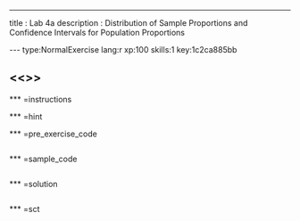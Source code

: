 ---
title       : Lab 4a
description : Distribution of Sample Proportions and Confidence Intervals for Population Proportions


--- type:NormalExercise lang:r xp:100 skills:1 key:1c2ca885bb
## <<<New Exercise>>>


*** =instructions

*** =hint

*** =pre_exercise_code
```{r}

```

*** =sample_code
```{r}

```

*** =solution
```{r}

```

*** =sct
```{r}

```
